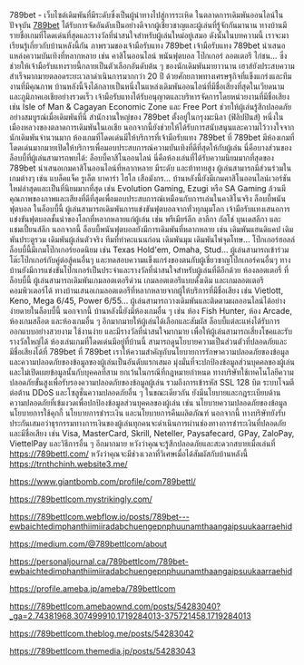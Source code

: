 789bet - เว็บไซต์เดิมพันที่มีระดับซึ่งเป็นผู้นำทางไปสู่การระเหิด
ในตลาดการเดิมพันออนไลน์ในปัจจุบัน [789bet](https://789bettl.com/) ได้รับการจัดอันดับเป็นอย่างดีจากผู้เชี่ยวชาญและผู้เล่นที่รู้จักกันมานาน ทางบ้านมีรายชื่อเกมที่โดดเด่นที่สุดและรางวัลที่น่าสนใจสำหรับผู้เล่นใหม่อยู่เสมอ ดังนั้นในบทความนี้ เราจะมาเรียนรู้เกี่ยวกับบ้านหลังนี้กัน
ภาพรวมของเจ้ามือรับแทง 789bet
เจ้ามือรับแทง 789bet นำเสนอแหล่งความบันเทิงที่หลากหลาย เช่น คาสิโนออนไลน์ พนันฟุตบอล โป๊กเกอร์ ลอตเตอรี ไก่ชน... ซึ่งช่วยให้เจ้ามือรับแทงรายนี้กลายเป็นตัวเลือกอันดับต้น ๆ ของนักเดิมพันมายาวนาน
เฮาส์ยังประสบความสำเร็จมากมายตลอดระยะเวลาดำเนินการมากกว่า 20 ปี ด้วยศักยภาพทางเศรษฐกิจที่แข็งแกร่งและทีมงานที่มีคุณภาพ บ้านหลังนี้จึงได้กลายเป็นหนึ่งในแหล่งเดิมพันออนไลน์ที่มีชื่อเสียงที่สุดในเวียดนามและภูมิภาคเอเชียอย่างรวดเร็ว เจ้ามือรับแทงได้รับอนุญาตและบริหารจัดการโดยหน่วยงานที่มีชื่อเสียง เช่น Isle of Man & Cagayan Economic Zone และ Free Port ช่วยให้ผู้เล่นรู้สึกปลอดภัยอย่างสมบูรณ์เมื่อเดิมพันที่นี่
สำนักงานใหญ่ของ 789bet ตั้งอยู่ในกรุงมะนิลา (ฟิลิปปินส์) หนึ่งในเมืองหลวงของตลาดการเดิมพันในเอเชีย นอกจากนี้ยังช่วยให้ได้รับการสนับสนุนและความไว้วางใจจากนักเดิมพันจำนวนมาก
ห้องเกมที่โดดเด่นมีให้บริการที่เจ้ามือรับแทง 789bet
ที่ 789bet มีห้องเกมที่โดดเด่นมากมายเปิดให้บริการเพื่อมอบประสบการณ์ความบันเทิงที่ดีที่สุดให้กับผู้เล่น นี่คือบางส่วนของล็อบบี้ที่ผู้เล่นสามารถพบได้:
ล็อบบี้คาสิโนออนไลน์
นี่คือห้องเล่นที่ได้รับความนิยมมากที่สุดของ 789bet นำเสนอเกมคาสิโนออนไลน์ที่หลากหลาย มีระดับ และท้าทายสูง ผู้เล่นสามารถมีส่วนร่วมในเกมต่างๆ เช่น แบล็คแจ็ค รูเล็ต บาคาร่า ไฮโล เสือมังกร...
บ้านหลังนี้ยังมีเกมคาสิโนออนไลน์เวอร์ชันใหม่ล่าสุดและเป็นที่นิยมมากที่สุด เช่น Evolution Gaming, Ezugi หรือ SA Gaming ล้วนมีคุณภาพของภาพและเสียงที่ดีที่สุดเพื่อมอบประสบการณ์เหมือนกับการเล่นในคาสิโนจริง
ล็อบบี้พนันฟุตบอล
ในล็อบบี้นี้ ผู้เล่นสามารถเดิมพันการแข่งขันฟุตบอลจากทั่วทุกมุมโลก เจ้ามือรับแทงเสนอการแข่งขันฟุตบอลชั้นนำของโลกที่หลากหลายแก่ผู้เล่น เช่น พรีเมียร์ลีก ลาลีกา กัลโช่ บุนเดสลีกา และแชมเปี้ยนส์ลีก นอกจากนี้ ล็อบบี้พนันฟุตบอลยังมีการเดิมพันที่หลากหลาย เช่น เดิมพันแฮนดิแคป เดิมพันประตูรวม เดิมพันผู้เล่นตัวจริง ทีมที่ทำคะแนนก่อน เดิมพันมุม เดิมพันไพ่จุดโทษ...
โป๊กเกอร์ฮอลล์
ล็อบบี้นี้มีเกมโป๊กเกอร์ยอดนิยม เช่น Texas Hold'em, Omaha, Stud... ผู้เล่นสามารถเข้าร่วมโต๊ะโป๊กเกอร์กับคู่ต่อสู้คนอื่นๆ และทดสอบความแข็งแกร่งของตนกับผู้เชี่ยวชาญโป๊กเกอร์คนอื่นๆ ทางบ้านยังมีการแข่งขันโป๊กเกอร์เป็นประจำและรางวัลที่น่าสนใจสำหรับผู้เล่นที่ดีอีกด้วย
ห้องลอตเตอรี่
ที่ล็อบบี้นี้ ผู้เล่นสามารถเดิมพันเกมลอตเตอรีด่วน เกมลอตเตอรีแบบดั้งเดิม และเกมลอตเตอรีคอมพิวเตอร์ได้ ทางบ้านเสนอเกมลอตเตอรีที่หลากหลายจากผู้ให้บริการที่มีชื่อเสียง เช่น Vietlott, Keno, Mega 6/45, Power 6/55... ผู้เล่นสามารถวางเดิมพันและติดตามผลออนไลน์ได้อย่างง่ายดายในล็อบบี้นี้
นอกจากนี้ บ้านหลังนี้ยังมีห้องเกมอื่น ๆ เช่น ห้อง Fish Hunter, ห้อง Arcade, ห้องเกมสล็อต และห้องเกมอื่น ๆ อีกมากมายให้ผู้เล่นได้เลือกและสัมผัส ล็อบบี้แต่ละแห่งได้รับการออกแบบอย่างสวยงาม ใช้งานง่าย และมีรางวัลที่น่าสนใจมากมาย เพื่อให้ผู้เล่นสามารถเสี่ยงโชคและรับรางวัลใหญ่ได้
ห้องเล่นเกมที่โดดเด่นมีอยู่ที่บ้านนี้
สามารถดูนโยบายความเป็นส่วนตัวที่ปลอดภัยและมีชื่อเสียงได้ที่ 789bet
ที่ 789bet เราให้ความสำคัญกับนโยบายการรักษาความปลอดภัยของข้อมูลและความปลอดภัยของข้อมูลของผู้เล่นเป็นอันดับแรกเสมอ มุ่งมั่นที่จะปกป้องข้อมูลส่วนบุคคลของผู้เล่นและไม่เปิดเผยข้อมูลนั้นกับบุคคลที่สาม ยกเว้นในกรณีที่กฎหมายกำหนด
ทางบริษัทใช้เทคโนโลยีความปลอดภัยขั้นสูงเพื่อรับรองความปลอดภัยของข้อมูลผู้เล่น รวมถึงการเข้ารหัส SSL 128 บิต ระบบโจมตีต่อต้าน DDoS และโซลูชั่นความปลอดภัยอื่น ๆ ในขณะเดียวกัน ยังมีนโยบายและกฎระเบียบด้านความปลอดภัยที่เข้มงวดเพื่อปกป้องข้อมูลส่วนบุคคลของผู้เล่น เช่น นโยบายความปลอดภัยของข้อมูล นโยบายการใช้คุกกี้ นโยบายการชำระเงิน และนโยบายการคืนผลิตภัณฑ์
นอกจากนี้ ทางบริษัทยังรับประกันเสมอว่าธุรกรรมทางการเงินของผู้เล่นทุกคนจะดำเนินการผ่านช่องทางการชำระเงินที่ปลอดภัยและมีชื่อเสียง เช่น Visa, MasterCard, Skrill, Neteller, Paysafecard, GPay, ZaloPay, ViettelPay และวิธีการอื่น ๆ อีกมากมาย
หวังว่าคุณจะรู้สึกปลอดภัยและสะดวกสบายเมื่อเล่นที่ https://789bettl.com/ หวังว่าคุณจะมีช่วงเวลาที่วิเศษเมื่อได้สัมผัสกับบ้านหลังนี้
https://trnthchinh.website3.me/

https://www.giantbomb.com/profile/com789bettl/

https://789bettlcom.mystrikingly.com/

https://789bettlcom.webflow.io/posts/789bet---ewbaichtedimphanthiimiiradabchuengepnphuunamthaangaipsuukaarraehid

https://medium.com/@789bettlcom/about

https://personaljournal.ca/789bettlcom/789bet-ewbaichtedimphanthiimiiradabchuengepnphuunamthaangaipsuukaarraehid

https://profile.ameba.jp/ameba/789bettlcom

https://789bettlcom.amebaownd.com/posts/54283040?_ga=2.74381968.307499910.1719284013-375721458.1719284013

https://789bettlcom.theblog.me/posts/54283042

https://789bettlcom.themedia.jp/posts/54283043


